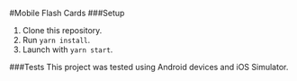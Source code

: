 #Mobile Flash Cards
###Setup
1. Clone this repository.
2. Run `yarn install`.
3. Launch with `yarn start`.

###Tests
This project was tested using Android devices and iOS Simulator.